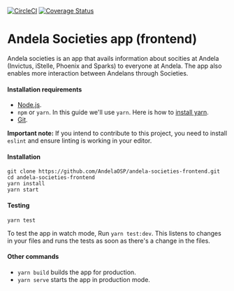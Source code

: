 [![CircleCI](https://circleci.com/gh/AndelaOSP/andela-societies-frontend/tree/develop.svg?style=svg)](https://circleci.com/gh/AndelaOSP/andela-societies-frontend/tree/develop)
[![Coverage Status](https://coveralls.io/repos/github/AndelaOSP/andela-societies-frontend/badge.svg)](https://coveralls.io/github/AndelaOSP/andela-societies-frontend)
# Andela Societies app (frontend)
Andela societies is an app that avails information about socities at Andela (Invictus, iStelle, Phoenix and Sparks) to everyone at Andela. The app also enables more interaction between Andelans through Societies.

#### Installation requirements
- [Node.js](https://nodejs.org/).
- `npm` or `yarn`. In this guide we'll use `yarn`. Here is how to [install yarn](https://www.npmjs.com/package/yarn/tutorial).
- [Git](https://git-scm.com/book/en/v2/Getting-Started-Installing-Git).

**Important note:**
If you intend to contribute to this project, you need to install `eslint` and ensure linting is working in your editor. 

#### Installation
```
git clone https://github.com/AndelaOSP/andela-societies-frontend.git
cd andela-societies-frontend
yarn install
yarn start
```
#### Testing 
```
yarn test
```
To test the app in watch mode, Run `yarn test:dev`. This listens to changes in your files and runs the tests as soon as there's a change in the files.

#### Other commands
- `yarn build` builds the app for production.
- `yarn serve` starts the app in production mode.
